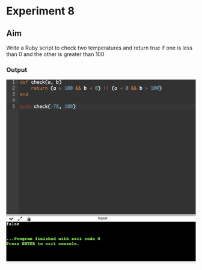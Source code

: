 # Experiment 8
## Aim
Write a Ruby script to check two temperatures and return true if one is less than 0 and the other is greater than 100


### Output

![output](exp8.png)
